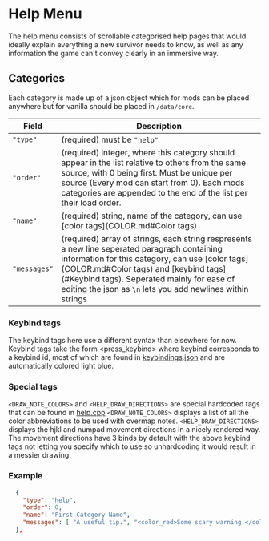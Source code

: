 # Help Menu

The help menu consists of scrollable categorised help pages that would ideally explain everything a new survivor needs to know, as well as any information the game can't convey clearly in an immersive way.

## Categories

Each category is made up of a json object which for mods can be placed anywhere but for vanilla should be placed in `/data/core`.

|    Field     |                                                                                                  Description                                                                                                                                                                                          |
| ------------ | ----------------------------------------------------------------------------------------------------------------------------------------------------------------------------------------------------------------------------------------------------------------------------------------------------- |
| `"type"`     | (required) must be `"help"`                                                                                                                                                                                                                                                                           |
| `"order"`    | (required) integer, where this category should appear in the list relative to others from the same source, with 0 being first. Must be unique per source (Every mod can start from 0). Each mods categories are appended to the end of the list per their load order.                                 |
| `"name"`     | (required) string, name of the category, can use [color tags](COLOR.md#Color tags)                                                                                                                                                                                                                    |
| `"messages"` | (required) array of strings, each string respresents a new line seperated paragraph containing information for this category, can use [color tags](COLOR.md#Color tags) and [keybind tags](#Keybind tags). Seperated mainly for ease of editing the json as `\n` lets you add newlines within strings |

### Keybind tags

The keybind tags here use a different syntax than elsewhere for now.
Keybind tags take the form <press_keybind> where keybind corresponds to a keybind id, most of which are found in [keybindings.json](./data/raw/keybindings.json) and are automatically colored light blue.

### Special tags

`<DRAW_NOTE_COLORS>` and `<HELP_DRAW_DIRECTIONS>` are special hardcoded tags that can be found in [help.cpp](./src/help.cpp)
`<DRAW_NOTE_COLORS>` displays a list of all the color abbreviations to be used with overmap notes.
`<HELP_DRAW_DIRECTIONS>` displays the hjkl and numpad movement directions in a nicely rendered way. The movement directions have 3 binds by default with the above keybind tags not letting you specify which to use so unhardcoding it would result in a messier drawing.

### Example

```json
  {
    "type": "help",
    "order": 0,
    "name": "First Category Name",
    "messages": [ "A useful tip.", "<color_red>Some scary warning.</color>", "A list of three keybinds.\n<press_pause> lets you pass one second.\n<press_wait> lets you wait for longer.\n<press_sleep> lets you sleep." ]
  },
```
